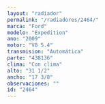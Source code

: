 ```yaml
---
layout: "radiador"
permalink: "/radiadores/2464/"
marca: "Ford"
modelo: "Expedition"
ano: "2009"
motor: "V8 5.4"
transmision: "Automática"
parte: "438136"
clima: "Con clima"
alto: "31 1/2"
ancho: "17 3/8"
observaciones: ""
id: "2464"
---
```


